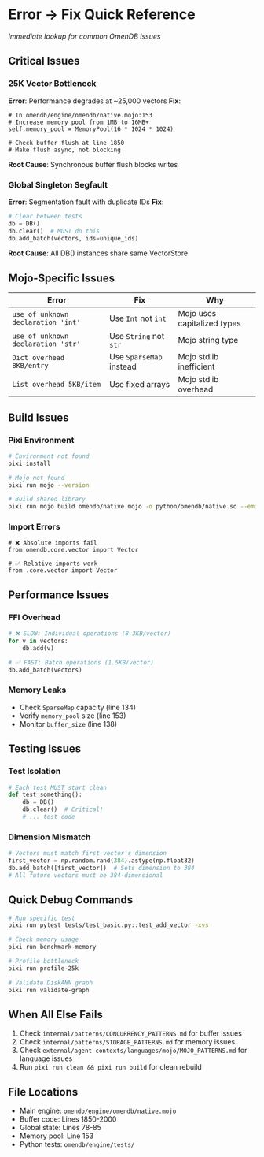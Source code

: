 # Error → Fix Quick Reference

*Immediate lookup for common OmenDB issues*

## Critical Issues

### 25K Vector Bottleneck
**Error**: Performance degrades at ~25,000 vectors
**Fix**: 
```mojo
# In omendb/engine/omendb/native.mojo:153
# Increase memory pool from 1MB to 16MB+
self.memory_pool = MemoryPool(16 * 1024 * 1024)

# Check buffer flush at line 1850
# Make flush async, not blocking
```
**Root Cause**: Synchronous buffer flush blocks writes

### Global Singleton Segfault
**Error**: Segmentation fault with duplicate IDs
**Fix**:
```python
# Clear between tests
db = DB()
db.clear()  # MUST do this
db.add_batch(vectors, ids=unique_ids)
```
**Root Cause**: All DB() instances share same VectorStore

## Mojo-Specific Issues

| Error | Fix | Why |
|-------|-----|-----|
| `use of unknown declaration 'int'` | Use `Int` not `int` | Mojo uses capitalized types |
| `use of unknown declaration 'str'` | Use `String` not `str` | Mojo string type |
| `Dict overhead 8KB/entry` | Use `SparseMap` instead | Mojo stdlib inefficient |
| `List overhead 5KB/item` | Use fixed arrays | Mojo stdlib overhead |

## Build Issues

### Pixi Environment
```bash
# Environment not found
pixi install

# Mojo not found
pixi run mojo --version

# Build shared library
pixi run mojo build omendb/native.mojo -o python/omendb/native.so --emit shared-lib
```

### Import Errors
```mojo
# ❌ Absolute imports fail
from omendb.core.vector import Vector

# ✅ Relative imports work
from .core.vector import Vector
```

## Performance Issues

### FFI Overhead
```python
# ❌ SLOW: Individual operations (8.3KB/vector)
for v in vectors:
    db.add(v)

# ✅ FAST: Batch operations (1.5KB/vector) 
db.add_batch(vectors)
```

### Memory Leaks
- Check `SparseMap` capacity (line 134)
- Verify `memory_pool` size (line 153)
- Monitor `buffer_size` (line 138)

## Testing Issues

### Test Isolation
```python
# Each test MUST start clean
def test_something():
    db = DB()
    db.clear()  # Critical!
    # ... test code
```

### Dimension Mismatch
```python
# Vectors must match first vector's dimension
first_vector = np.random.rand(384).astype(np.float32)
db.add_batch([first_vector])  # Sets dimension to 384
# All future vectors must be 384-dimensional
```

## Quick Debug Commands

```bash
# Run specific test
pixi run pytest tests/test_basic.py::test_add_vector -xvs

# Check memory usage
pixi run benchmark-memory

# Profile bottleneck
pixi run profile-25k

# Validate DiskANN graph
pixi run validate-graph
```

## When All Else Fails

1. Check `internal/patterns/CONCURRENCY_PATTERNS.md` for buffer issues
2. Check `internal/patterns/STORAGE_PATTERNS.md` for memory issues
3. Check `external/agent-contexts/languages/mojo/MOJO_PATTERNS.md` for language issues
4. Run `pixi run clean && pixi run build` for clean rebuild

## File Locations

- Main engine: `omendb/engine/omendb/native.mojo`
- Buffer code: Lines 1850-2000
- Global state: Lines 78-85
- Memory pool: Line 153
- Python tests: `omendb/engine/tests/`